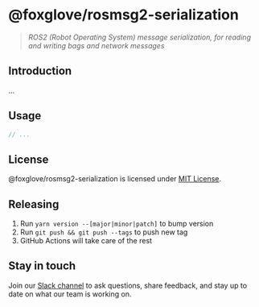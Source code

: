 # @foxglove/rosmsg2-serialization

> _ROS2 (Robot Operating System) message serialization, for reading and writing bags and network messages_

## Introduction

...

## Usage

```Typescript
// ...
```

## License

@foxglove/rosmsg2-serialization is licensed under [MIT License](https://opensource.org/licenses/MIT).

## Releasing

1. Run `yarn version --[major|minor|patch]` to bump version
2. Run `git push && git push --tags` to push new tag
3. GitHub Actions will take care of the rest

## Stay in touch

Join our [Slack channel](https://foxglove.dev/join-slack) to ask questions, share feedback, and stay up to date on what our team is working on.
